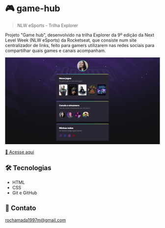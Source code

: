 # 🎮 game-hub

> NLW eSports - Trilha Explorer

Projeto "Game hub", desenvolvido na trilha Explorer da 9º edição da Next Level Week (NLW eSports) da Rocketseat, que consiste num site centralizador de links, feito para gamers utilizarem nas redes sociais para compartilhar quais games e canais acompanham.

![Projeto "Game hub"](./assets/game-hub.png)

[🔗 Acesse aqui](https://madalena-rocha.github.io/game-hub/)

## 🛠️ Tecnologias
- HTML
- CSS
- Git e GitHub

## 💛 Contato
rochamada1997m@gmail.com